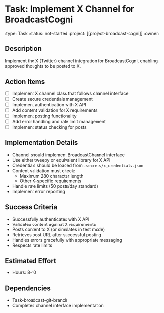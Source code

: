 # Task: Implement X Channel for BroadcastCogni
:type: Task
:status: not-started
:project: [[project-broadcast-cogni]]
:owner:

## Description
Implement the X (Twitter) channel integration for BroadcastCogni, enabling approved thoughts to be posted to X.

## Action Items
- [ ] Implement X channel class that follows channel interface
- [ ] Create secure credentials management
- [ ] Implement authentication with X API
- [ ] Add content validation for X requirements
- [ ] Implement posting functionality
- [ ] Add error handling and rate limit management
- [ ] Implement status checking for posts

## Implementation Details
- Channel should implement BroadcastChannel interface
- Use either tweepy or equivalent library for X API
- Credentials should be loaded from `.secrets/x_credentials.json`
- Content validation must check:
  - Maximum 280 character length
  - Other X-specific requirements
- Handle rate limits (50 posts/day standard)
- Implement error reporting

## Success Criteria
- Successfully authenticates with X API
- Validates content against X requirements
- Posts content to X (or simulates in test mode)
- Retrieves post URL after successful posting
- Handles errors gracefully with appropriate messaging
- Respects rate limits

## Estimated Effort
- Hours: 8-10

## Dependencies
- Task-broadcast-git-branch
- Completed channel interface implementation 